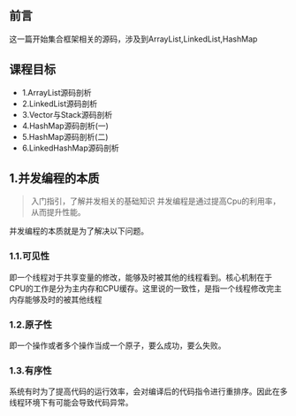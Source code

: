 ## 前言
这一篇开始集合框架相关的源码，涉及到ArrayList,LinkedList,HashMap
## 课程目标
 - 1.ArrayList源码剖析
 - 2.LinkedList源码剖析
 - 3.Vector与Stack源码剖析
 - 4.HashMap源码剖析(一)
 - 5.HashMap源码剖析(二)
 - 6.LinkedHashMap源码剖析

## 1.并发编程的本质
> 入门指引，了解并发相关的基础知识
> 并发编程是通过提高Cpu的利用率，从而提升性能。

并发编程的本质就是为了解决以下问题。
### 1.1.可见性
即一个线程对于共享变量的修改，能够及时被其他的线程看到。核心机制在于CPU的工作是分为主内存和CPU缓存。这里说的一致性，是指一个线程修改完主内存能够及时的被其他线程
### 1.2.原子性
即一个操作或者多个操作当成一个原子，要么成功，要么失败。
### 1.3.有序性
系统有时为了提高代码的运行效率，会对编译后的代码指令进行重排序。因此在多线程环境下有可能会导致代码异常。